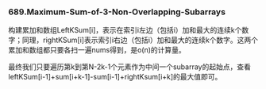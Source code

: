 ### 689.Maximum-Sum-of-3-Non-Overlapping-Subarrays

构建累加和数组LeftKSum[i]，表示在索引i左边（包括i）加和最大的连续k个数字；同理，rightKSum[i]表示索引i右边（包括i）加和最大的连续k个数字。这两个累加和数组都只要各扫一遍nums得到，是o(n)的计算量。

最终我们只要遍历第k到第N-2k-1个元素作为中间一个subarray的起始点，查看leftKSum[i-1]+sum[i+k-1]-sum[i-1]+rightKsum[i+k]的最大值即可。
